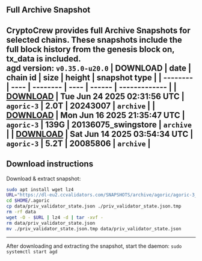 ## Full Archive Snapshot
CryptoCrew provides full Archive Snapshots for selected chains. These snapshots include the full block history from the genesis block on, tx_data is included.  
agd version: `v0.35.0-u20.0`
| DOWNLOAD | date | chain id | size | height | snapshot type |
| -------- | ---- | -------- | ---- | ------ | ------------- |
| **[DOWNLOAD](https://dl-eu2.ccvalidators.com/SNAPSHOTS/archive/agoric/agoric-3_20243007.tar.lz4)** | Tue Jun 24 2025 02:31:56 UTC | `agoric-3` | 2.0T | 20243007 | `archive` |
| **[DOWNLOAD](https://dl-eu2.ccvalidators.com/SNAPSHOTS/archive/agoric/agoric-3_20136075_swingstore.tar.lz4)** | Mon Jun 16 2025 21:35:47 UTC | `agoric-3` | 139G | 20136075_swingstore | `archive` |
| **[DOWNLOAD](https://dl-eu2.ccvalidators.com/SNAPSHOTS/archive/agoric/agoric-3_20085806.tar.lz4)** | Sat Jun 14 2025 03:54:34 UTC | `agoric-3` | 5.2T | 20085806 | `archive` |
---

## Download instructions
Download & extract snapshot:
```sh
sudo apt install wget lz4
URL="https://dl-eu2.ccvalidators.com/SNAPSHOTS/archive/agoric/agoric-3_20243007.tar.lz4"
cd $HOME/.agoric
cp data/priv_validator_state.json ./priv_validator_state.json.tmp
rm -rf data
wget -O - $URL | lz4 -d | tar -xvf -
rm data/priv_validator_state.json
mv ./priv_validator_state.json.tmp data/priv_validator_state.json
```

---

After downloading and extracting the snapshot, start the daemon: `sudo systemctl start agd`

